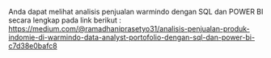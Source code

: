 Anda dapat melihat analisis penjualan warmindo dengan SQL dan POWER BI secara lengkap pada link berikut : https://medium.com/@ramadhaniprasetyo31/analisis-penjualan-produk-indomie-di-warmindo-data-analyst-portofolio-dengan-sql-dan-power-bi-c7d38e0bafc8
